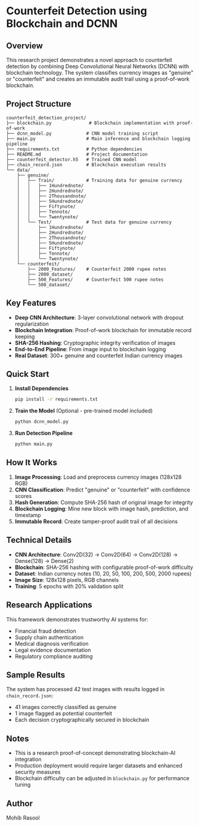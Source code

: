# Counterfeit Detection using Blockchain and DCNN

## Overview
This research project demonstrates a novel approach to counterfeit detection by combining Deep Convolutional Neural Networks (DCNN) with blockchain technology. The system classifies currency images as "genuine" or "counterfeit" and creates an immutable audit trail using a proof-of-work blockchain.

## Project Structure
```
counterfeit_detection_project/
├── blockchain.py              # Blockchain implementation with proof-of-work
├── dcnn_model.py             # CNN model training script
├── main.py                   # Main inference and blockchain logging pipeline
├── requirements.txt          # Python dependencies
├── README.md                 # Project documentation
├── counterfeit_detector.h5   # Trained CNN model
├── chain_record.json         # Blockchain execution results
└── data/
    ├── genuine/
    │   ├── Train/            # Training data for genuine currency
    │   │   ├── 1Hundrednote/
    │   │   ├── 2Hundrednote/
    │   │   ├── 2Thousandnote/
    │   │   ├── 5Hundrednote/
    │   │   ├── Fiftynote/
    │   │   ├── Tennote/
    │   │   └── Twentynote/
    │   └── Test/             # Test data for genuine currency
    │       ├── 1Hundrednote/
    │       ├── 2Hundrednote/
    │       ├── 2Thousandnote/
    │       ├── 5Hundrednote/
    │       ├── Fiftynote/
    │       ├── Tennote/
    │       └── Twentynote/
    └── counterfeit/
        ├── 2000_Features/    # Counterfeit 2000 rupee notes
        ├── 2000_dataset/
        ├── 500_Features/     # Counterfeit 500 rupee notes
        └── 500_dataset/
```

## Key Features
- **Deep CNN Architecture**: 3-layer convolutional network with dropout regularization
- **Blockchain Integration**: Proof-of-work blockchain for immutable record keeping
- **SHA-256 Hashing**: Cryptographic integrity verification of images
- **End-to-End Pipeline**: From image input to blockchain logging
- **Real Dataset**: 300+ genuine and counterfeit Indian currency images

## Quick Start
1. **Install Dependencies**
   ```bash
   pip install -r requirements.txt
   ```

2. **Train the Model** (Optional - pre-trained model included)
   ```bash
   python dcnn_model.py
   ```

3. **Run Detection Pipeline**
   ```bash
   python main.py
   ```

## How It Works
1. **Image Processing**: Load and preprocess currency images (128x128 RGB)
2. **CNN Classification**: Predict "genuine" or "counterfeit" with confidence scores
3. **Hash Generation**: Compute SHA-256 hash of original image for integrity
4. **Blockchain Logging**: Mine new block with image hash, prediction, and timestamp
5. **Immutable Record**: Create tamper-proof audit trail of all decisions

## Technical Details
- **CNN Architecture**: Conv2D(32) → Conv2D(64) → Conv2D(128) → Dense(128) → Dense(2)
- **Blockchain**: SHA-256 hashing with configurable proof-of-work difficulty
- **Dataset**: Indian currency notes (10, 20, 50, 100, 200, 500, 2000 rupees)
- **Image Size**: 128x128 pixels, RGB channels
- **Training**: 5 epochs with 20% validation split

## Research Applications
This framework demonstrates trustworthy AI systems for:
- Financial fraud detection
- Supply chain authentication  
- Medical diagnosis verification
- Legal evidence documentation
- Regulatory compliance auditing

## Sample Results
The system has processed 42 test images with results logged in `chain_record.json`:
- 41 images correctly classified as genuine
- 1 image flagged as potential counterfeit
- Each decision cryptographically secured in blockchain

## Notes
- This is a research proof-of-concept demonstrating blockchain-AI integration
- Production deployment would require larger datasets and enhanced security measures
- Blockchain difficulty can be adjusted in `blockchain.py` for performance tuning

## Author
Mohib Rasool
